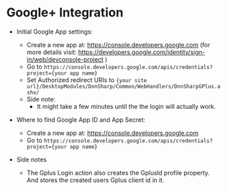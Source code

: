 # Google+ Integration

* Initial Google App settings:
    * Create a new app at: https://console.developers.google.com (for more details visit: https://developers.google.com/identity/sign-in/web/devconsole-project )
    * Go to `https://console.developers.google.com/apis/credentials?project={your app name}`
    * Set Authorized redirect URIs to `{your site url}/DesktopModules/DnnSharp/Common/WebHandlers/DnnSharpGPlus.ashx/`
    * Side note:
        * It might take a few minutes until the the login will actually work.

* Where to find Google App ID and App Secret:
    * Create a new app at: https://console.developers.google.com
    * Go to `https://console.developers.google.com/apis/credentials?project={your app name}`

* Side notes
    * The Gplus Login action also creates the GplusId profile property. And stores the created users Gplus client id in it.
